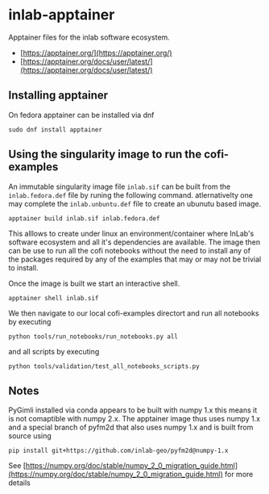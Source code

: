 # inlab-apptainer

Apptainer files for the inlab software ecosystem. 

- [https://apptainer.org/](https://apptainer.org/)
- [https://apptainer.org/docs/user/latest/](https://apptainer.org/docs/user/latest/)

## Installing apptainer

On fedora apptainer can be installed via dnf

```
sudo dnf install apptainer
```

## Using the singularity image to run the cofi-examples

An immutable singularity image file `inlab.sif` can be built from the `inlab.fedora.def` file by runing the following command. atlernativelty one may complete the `inlab.unbuntu.def` file to create an ubunutu based image.
```
apptainer build inlab.sif inlab.fedora.def
```

This alllows to create under linux an environment/container where InLab's software ecosystem and all it's dependencies are available. The image then can be use to run all the cofi notebooks without the need to install any of the packages required by any of the examples that may or may not be trivial to install. 

Once the image is built we start an interactive shell. 

```
apptainer shell inlab.sif
```

We then navigate to our local cofi-examples directort and  run all notebooks by executing

```
python tools/run_notebooks/run_notebooks.py all
```

and all scripts by executing
```
python tools/validation/test_all_notebooks_scripts.py
```

## Notes
PyGimli installed via conda appears to be built with numpy 1.x this means it is not comaptible with numpy 2.x. The apptainer image thus uses numpy 1.x and a special branch of pyfm2d that also uses numpy 1.x and is built from source using

```
pip install git+https://github.com/inlab-geo/pyfm2d@numpy-1.x
```

See [https://numpy.org/doc/stable/numpy_2_0_migration_guide.html](https://numpy.org/doc/stable/numpy_2_0_migration_guide.html) for more details

